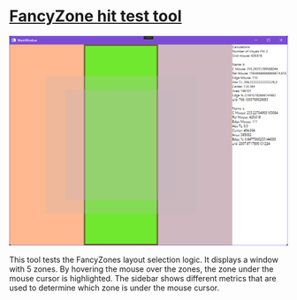 # [FancyZone hit test tool](/tools/FancyZone_HitTest/)

![Image of the FancyZones hit test tool](/doc/images/tools/fancyzone-hit-test.png)

This tool tests the FancyZones layout selection logic. It displays a window with 5 zones. By hovering the mouse over the zones, the zone under the mouse cursor is highlighted. The sidebar shows different metrics that are used to determine which zone is under the mouse cursor.
